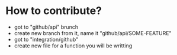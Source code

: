 # How to contribute?

* got to "github/api" brunch
* create new branch from it, name it "github/api/SOME-FEATURE"
* got to "integration/github"
* create new file for a function you will be writting

